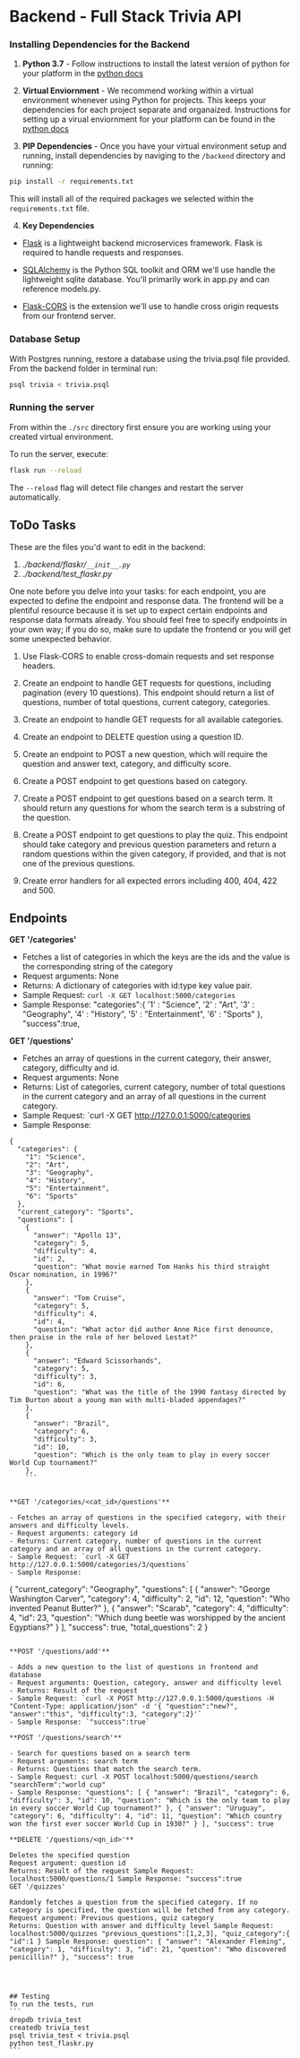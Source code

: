 # Backend - Full Stack Trivia API 

### Installing Dependencies for the Backend

1. **Python 3.7** - Follow instructions to install the latest version of python for your platform in the [python docs](https://docs.python.org/3/using/unix.html#getting-and-installing-the-latest-version-of-python)


2. **Virtual Enviornment** - We recommend working within a virtual environment whenever using Python for projects. This keeps your dependencies for each project separate and organaized. Instructions for setting up a virual enviornment for your platform can be found in the [python docs](https://packaging.python.org/guides/installing-using-pip-and-virtual-environments/)


3. **PIP Dependencies** - Once you have your virtual environment setup and running, install dependencies by naviging to the `/backend` directory and running:
```bash
pip install -r requirements.txt
```
This will install all of the required packages we selected within the `requirements.txt` file.


4. **Key Dependencies**
 - [Flask](http://flask.pocoo.org/)  is a lightweight backend microservices framework. Flask is required to handle requests and responses.

 - [SQLAlchemy](https://www.sqlalchemy.org/) is the Python SQL toolkit and ORM we'll use handle the lightweight sqlite database. You'll primarily work in app.py and can reference models.py. 

 - [Flask-CORS](https://flask-cors.readthedocs.io/en/latest/#) is the extension we'll use to handle cross origin requests from our frontend server. 

### Database Setup
With Postgres running, restore a database using the trivia.psql file provided. From the backend folder in terminal run:
```bash
psql trivia < trivia.psql
```

### Running the server

From within the `./src` directory first ensure you are working using your created virtual environment.

To run the server, execute:

```bash
flask run --reload
```

The `--reload` flag will detect file changes and restart the server automatically.

## ToDo Tasks
These are the files you'd want to edit in the backend:

1. *./backend/flaskr/`__init__.py`*
2. *./backend/test_flaskr.py*


One note before you delve into your tasks: for each endpoint, you are expected to define the endpoint and response data. The frontend will be a plentiful resource because it is set up to expect certain endpoints and response data formats already. You should feel free to specify endpoints in your own way; if you do so, make sure to update the frontend or you will get some unexpected behavior. 

1. Use Flask-CORS to enable cross-domain requests and set response headers. 


2. Create an endpoint to handle GET requests for questions, including pagination (every 10 questions). This endpoint should return a list of questions, number of total questions, current category, categories. 


3. Create an endpoint to handle GET requests for all available categories. 


4. Create an endpoint to DELETE question using a question ID. 


5. Create an endpoint to POST a new question, which will require the question and answer text, category, and difficulty score. 


6. Create a POST endpoint to get questions based on category. 


7. Create a POST endpoint to get questions based on a search term. It should return any questions for whom the search term is a substring of the question. 


8. Create a POST endpoint to get questions to play the quiz. This endpoint should take category and previous question parameters and return a random questions within the given category, if provided, and that is not one of the previous questions. 


9. Create error handlers for all expected errors including 400, 404, 422 and 500. 



## Endpoints

**GET '/categories'**

- Fetches a list of categories in which the keys are the ids and the value is the corresponding string of the category
- Request arguments: None
- Returns: A dictionary of categories with id:type key value pair. 
- Sample Request: `curl -X GET localhost:5000/categories`
- Sample Response: "categories":{ '1' : "Science", '2' : "Art", '3' : "Geography", '4' : "History", '5' : "Entertainment", '6' : "Sports" }, "success":true,


**GET '/questions'**

- Fetches an array of questions in the current category, their answer, category, difficulty and id.
- Request arguments: None
- Returns: List of categories, current category, number of total questions in the current category and an array of all questions in the current category. 
- Sample Request: `curl -X GET http://127.0.0.1:5000/categories
- Sample Response: 

````
{
  "categories": {
    "1": "Science", 
    "2": "Art", 
    "3": "Geography", 
    "4": "History", 
    "5": "Entertainment", 
    "6": "Sports"
  }, 
  "current_category": "Sports", 
  "questions": [
    {
      "answer": "Apollo 13", 
      "category": 5, 
      "difficulty": 4, 
      "id": 2, 
      "question": "What movie earned Tom Hanks his third straight Oscar nomination, in 1996?"
    }, 
    {
      "answer": "Tom Cruise", 
      "category": 5, 
      "difficulty": 4, 
      "id": 4, 
      "question": "What actor did author Anne Rice first denounce, then praise in the role of her beloved Lestat?"
    }, 
    {
      "answer": "Edward Scissorhands", 
      "category": 5, 
      "difficulty": 3, 
      "id": 6, 
      "question": "What was the title of the 1990 fantasy directed by Tim Burton about a young man with multi-bladed appendages?"
    }, 
    {
      "answer": "Brazil", 
      "category": 6, 
      "difficulty": 3, 
      "id": 10, 
      "question": "Which is the only team to play in every soccer World Cup tournament?"
    }, 
    ```


**GET '/categories/<cat_id>/questions'**

- Fetches an array of questions in the specified category, with their answers and difficulty levels.
- Request arguments: category id
- Returns: Current category, number of questions in the current category and an array of all questions in the current category. 
- Sample Request: `curl -X GET http://127.0.0.1:5000/categories/3/questions`
- Sample Response: 

````
{
  "current_category": "Geography", 
  "questions": [
    {
      "answer": "George Washington Carver", 
      "category": 4, 
      "difficulty": 2, 
      "id": 12, 
      "question": "Who invented Peanut Butter?"
    }, 
    {
      "answer": "Scarab", 
      "category": 4, 
      "difficulty": 4, 
      "id": 23, 
      "question": "Which dung beetle was worshipped by the ancient Egyptians?"
    }
  ], 
  "success": true, 
  "total_questions": 2
}
````

**POST '/questions/add'**

- Adds a new question to the list of questions in frontend and database
- Request arguments: Question, category, answer and difficulty level
- Returns: Result of the request 
- Sample Request: `curl -X POST http://127.0.0.1:5000/questions -H "Content-Type: application/json" -d '{ "question":"new?", "answer":"this", "difficulty":3, "category":2}'` 
- Sample Response: `"success":true`

**POST '/questions/search'**

- Search for questions based on a search term
- Request arguments: search term
- Returns: Questions that match the search term. 
- Sample Request: curl -X POST localhost:5000/questions/search "searchTerm":"world cup" 
- Sample Response: "questions": [ { "answer": "Brazil", "category": 6, "difficulty": 3, "id": 10, "question": "Which is the only team to play in every soccer World Cup tournament?" }, { "answer": "Uruguay", "category": 6, "difficulty": 4, "id": 11, "question": "Which country won the first ever soccer World Cup in 1930?" } ], "success": true

**DELETE '/questions/<qn_id>'**

Deletes the specified question
Request argument: question id
Returns: Result of the request Sample Request: localhost:5000/questions/1 Sample Response: "success":true
GET '/quizzes'

Randomly fetches a question from the specified category. If no category is specified, the question will be fetched from any category.
Request argument: Previous questions, quiz category
Returns: Question with answer and difficulty level Sample Request: localhost:5000/quizzes "previous_questions":[1,2,3], "quiz_category":{ "id":1 } Sample Response: question": { "answer": "Alexander Fleming", "category": 1, "difficulty": 3, "id": 21, "question": "Who discovered penicillin?" }, "success": true




## Testing
To run the tests, run
```
dropdb trivia_test
createdb trivia_test
psql trivia_test < trivia.psql
python test_flaskr.py
```
